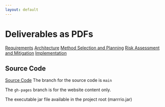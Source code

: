 ```yaml
---
layout: default
---
```


# Deliverables as PDFs

[Requirements](/pdfs/Req1.pdf)
[Architecture](/pdfs/Arch1.pdf)
[Method Selection and Planning](/pdfs/Plan1.pdf)
[Risk Assessment and Mitigation](/pdfs/Risk1.pdf)
[Implementation](/pdfs/Impl1.pdf)

## Source Code

[Source Code](https://github.com/AnnabethS/ENG1-Project)
The branch for the source code is `main`

The `gh-pages` branch is for the website content only.

The executable jar file available in the project root (marrrio.jar)
